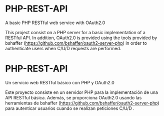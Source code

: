 # PHP-REST-API
A basic PHP RESTful web service with OAuth2.0 

This project consist on a PHP server for a basic implementation of a RESTful API. In addition, 
OAuth2.0 is provided using the tools provided by bshaffer (https://github.com/bshaffer/oauth2-server-php) in order to 
authenticate users when C/U/D requests are performed.

# PHP-REST-API
Un servicio  web RESTful básico con PHP y OAuth2.0

Este proyecto consiste en un servidor PHP para la implementación de una API RESTful básica. Además, se proporciona OAuth2.0 
usando las herramientas de bshaffer (https://github.com/bshaffer/oauth2-server-php) para autenticar usuarios cuando
se realizan peticiones C/U/D .
